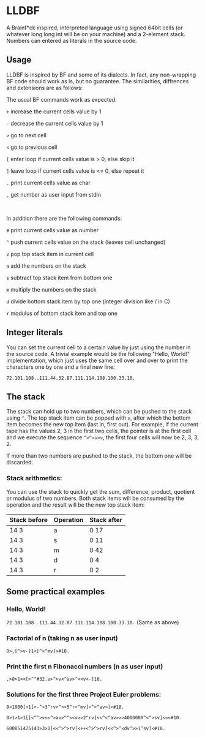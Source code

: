 # LLDBF
A Brainf*ck inspired, interpreted language using signed 64bit cells (or whatever long long int will be on your machine) and a 2-element stack. Numbers can entered as literals in the source code.

## Usage
LLDBF is inspired by BF and some of its dialects. In fact, any non-wrapping BF code should work as is, but no guarantee. The similarities, diffrences and extensions are as follows:

The usual BF commands work as expected:

`+` increase the current cells value by 1

`-` decrease the current cells value by 1

`>` go to next cell

`<` go to previous cell

`[` enter loop if current cells value is > 0, else skip it

`]` leave loop if current cells value is <= 0, else repeat it

`.` print current cells value as char

`,` get number as user input from stdin


&nbsp;


In addition there are the following commands:

`#` print current cells value as number

`^` push current cells value on the stack (leaves cell unchanged)

`v` pop top stack item in current cell

`a` add the numbers on the stack

`s` subtract top stack item from bottom one

`m` multiply the numbers on the stack

`d` divide bottom stack item by top one (integer division like / in C)

`r` modulus of bottom stack item and top one

## Integer literals
You can set the current cell to a certain value by just using the number in the source code. A trivial example would be the following "Hello, World!" implementation, which just uses the same cell over and over to print the characters one by one and a final new line:

`72.101.108..111.44.32.87.111.114.108.100.33.10.`

## The stack
The stack can hold up to two numbers, which can be pushed to the stack using `^`. The top stack item can be popped with `v`, after which the bottom item becomes the new top item (last in, first out). For example, if the current tape has the values 2, 3 in the first two cells, the pointer is at the first cell and we execute the sequence `^>^>v>v`, the first four cells will now be 2, 3, 3, 2.

If more than two numbers are pushed to the stack, the bottom one will be discarded.

### Stack arithmetics:
You can use the stack to quickly get the sum, difference, product, quotient or modulus of two numbers. Both stack items will be consumed by the operation and the result will be the new top stack item:

| Stack before | Operation | Stack after |
| ------------ | --------- | ----------- |
| 14 3         | a         | 0 17        |
| 14 3         | s         | 0 11        |
| 14 3         | m         | 0 42        |
| 14 3         | d         | 0 4         |
| 14 3         | r         | 0 2         |

## Some practical examples
### Hello, World!
`72.101.108..111.44.32.87.111.114.108.100.33.10.` (Same as above)
### Factorial of n (taking n as user input)
`0>,[^>v-]1<[^<^mv]>#10.`
### Print the first n Fibonacci numbers (n as user input)
`,>0>1<<[>^^#32.v>^>v<^av>^<<v<-]10.`
### Solutions for the first three Project Euler problems:
`0>1000[>1[<-^>3^rv<^>>5^r<^mv]<^<^av>]<#10.`

`0>1>1>1[[<^^>v<<^>av>^^<<v>>2^rv]<<^<^av>>>4000000^<^>sv]<<<#10.`

`600851475143>3>1[<<^>^>rv[<++<^>^>rv]<<^>^<dv^>>1^sv]<#10.`
